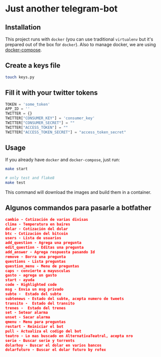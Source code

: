 # Just another telegram-bot

## Installation

This project runs with `docker` (you can use traditional `virtualenv` but it's prepared out of the box for `docker`).
Also to manage docker, we are using [docker-compose](https://docs.docker.com/compose/).

## Create a keys file

```bash
touch keys.py
```

## Fill it with your twitter tokens

```python
TOKEN = 'some_token'
APP_ID = ''
TWITTER = {}
TWITTER["CONSUMER_KEY"] = 'consumer_key'
TWITTER["CONSUMER_SECRET"] = ""
TWITTER["ACCESS_TOKEN"] = ""
TWITTER["ACCESS_TOKEN_SECRET"] = "access_token_secret"
```

## Usage

If you already have `docker` and `docker-compose`, just run:

```bash
make start

# only test and flake8
make test
```

This command will download the images and build them in a container.

## Algunos commandos para pasarle a botfather

```json
cambio - Cotización de varias divisas
clima - Temperatura en baires
dolar - Cotización del dolar
btc - Cotización del bitcoin
users - Lista de usuarios
add_question - Agrega una pregunta
edit_question - Editas una pregunta
add_answer - Agrega respuesta pasando Id
remove - Borra una pregunta
questions - Lista preguntas
question_menu - Menu de preguntas
caps - convierte a mayusculas
gasto - agrega un gasto
start - ayuda
code - Highlighted code
msg - Envia un msg privado
subte -  Estado del subte
subtenews - Estado del subte, acepta numero de tweets
transito -  Estado del transito
trenes -  Estado del trenes
set - Setear alarma
unset - Sacar alarma
qmenu - Menu para preguntas
restart - Reiniciar el bot
pull - Actualiza el codigo del bot
teatro - Lo mas buscado en AlternativaTeatral, acepta nro
serie - Buscar serie y torrents
dolarhoy - Buscar el dolar en varios bancos
dolarfuturo - Buscar el dolar futuro by rofex
```
